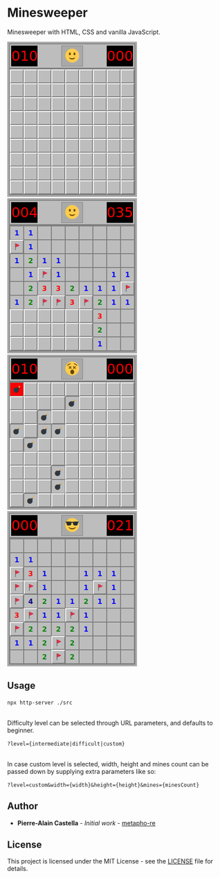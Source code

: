 # Minesweeper

Minesweeper with HTML, CSS and vanilla JavaScript.

![start](./assets/start.png)
![play](./assets/play.png)
![lose](./assets/lose.png)
![win](./assets/win.png)

## Usage

```
npx http-server ./src
```

&nbsp;  
Difficulty level can be selected through URL parameters, and defaults to beginner.

```
?level={intermediate|difficult|custom}
```

&nbsp;  
In case custom level is selected, width, height and mines count can be passed down by supplying extra parameters like so:

```
?level=custom&width={width}&height={height}&mines={minesCount}
```

## Author

- **Pierre-Alain Castella** - _Initial work_ - [metapho-re](https://github.com/metapho-re)

## License

This project is licensed under the MIT License - see the [LICENSE](LICENSE) file for details.
